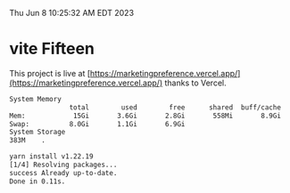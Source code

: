 Thu Jun  8 10:25:32 AM EDT 2023

# vite Fifteen


This project is live at [https://marketingpreference.vercel.app/](https://marketingpreference.vercel.app/) thanks to Vercel.

```bash
System Memory
               total        used        free      shared  buff/cache   available
Mem:            15Gi       3.6Gi       2.8Gi       558Mi       8.9Gi        10Gi
Swap:          8.0Gi       1.1Gi       6.9Gi
System Storage
383M	.
```
```bash
yarn install v1.22.19
[1/4] Resolving packages...
success Already up-to-date.
Done in 0.11s.
```
